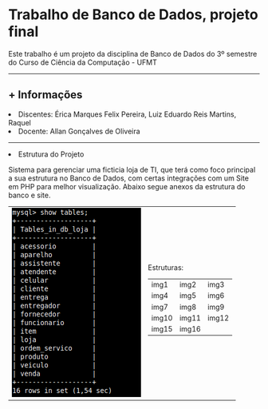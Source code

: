 # Trabalho de Banco de Dados, projeto final
Este trabalho é um projeto da disciplina de Banco de Dados do 3º semestre do Curso de Ciência da Computação - UFMT
<hr>
<h2>+ Informações</h2>
<li>Discentes: Érica Marques Felix Pereira, Luiz Eduardo Reis Martins, Raquel </li>
<li>Docente: Allan Gonçalves de Oliveira</li>
<hr>

<li>Estrutura do Projeto</li>
<p>Sistema para gerenciar uma ficticia loja de TI, que terá como foco principal a sua estrutura no Banco de Dados, com certas integrações com um Site em PHP para melhor visualização. Abaixo segue anexos da estrutura do banco e site.</p>
<table>
  <tr>
    <td><img src="https://github.com/Lu1zReis/trabalhoBancoDados-GirlTech/blob/main/imagens/tabelas.png"></td>
    <td>
      Estruturas:
      <table>
        <tr>
          <td>img1</td>
          <td>img2</td>
          <td>img3</td>
        </tr>
        <tr>
          <td>img4</td>
          <td>img5</td>
          <td>img6</td>
        </tr>
        <tr>
          <td>img7</td>
          <td>img8</td>
          <td>img9</td>
        </tr>
        <tr>
          <td>img10</td>
          <td>img11</td>
          <td>img12</td>
        </tr>
        <tr>
          <td>img15</td>
          <td>img16</td>
        </tr>
      </table>
    </td>
  </tr>
</table>  
